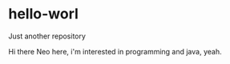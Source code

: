 # hello-worl
Just another repository

Hi there
Neo here, i'm interested in programming and java, yeah. 
